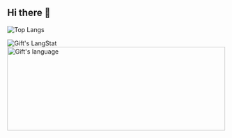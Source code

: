 ## Hi there 👋

![Top Langs](https://github-readme-stats.vercel.app/api/top-langs/?username=ka4ivan&layout=compact&hide=html,css,blade)
 <div>
   <img align="center" src="https://github-readme-streak-stats.herokuapp.com/?user=ka4ivan" alt="Gift's LangStat" />
  <img align="center" src="https://github-readme-stats.vercel.app/api/top-langs?username=ka4ivan&langs_count=10&show_icons=true&locale=en&layout=compact&theme=light" alt="Gift's language" height="192px"  width="500px"/>
</div>
